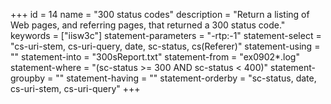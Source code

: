 +++
id = 14
name = "300 status codes"
description = "Return a listing of Web pages, and referring pages, that returned a 300 status code."
keywords = ["iisw3c"]
statement-parameters = "-rtp:-1"
statement-select = "cs-uri-stem, cs-uri-query, date, sc-status, cs(Referer)"
statement-using = ""
statement-into = "300sReport.txt"
statement-from = "ex0902*.log"
statement-where = "(sc-status >= 300 AND sc-status < 400)"
statement-groupby = ""
statement-having = ""
statement-orderby = "sc-status, date, cs-uri-stem, cs-uri-query"
+++

